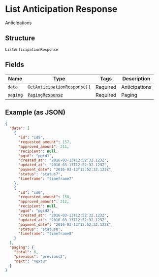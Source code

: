 
# List Anticipation Response

Anticipations

## Structure

`ListAnticipationResponse`

## Fields

| Name | Type | Tags | Description |
|  --- | --- | --- | --- |
| `data` | [`GetAnticipationResponse[]`](../../doc/models/get-anticipation-response.md) | Required | Anticipations |
| `paging` | [`PagingResponse`](../../doc/models/paging-response.md) | Required | Paging |

## Example (as JSON)

```json
{
  "data": [
    {
      "id": "id5",
      "requested_amount": 157,
      "approved_amount": 211,
      "recipient": null,
      "pgid": "pgid1",
      "created_at": "2016-03-13T12:52:32.123Z",
      "updated_at": "2016-03-13T12:52:32.123Z",
      "payment_date": "2016-03-13T12:52:32.123Z",
      "status": "status7",
      "timeframe": "timeframe7"
    },
    {
      "id": "id6",
      "requested_amount": 158,
      "approved_amount": 212,
      "recipient": null,
      "pgid": "pgid2",
      "created_at": "2016-03-13T12:52:32.123Z",
      "updated_at": "2016-03-13T12:52:32.123Z",
      "payment_date": "2016-03-13T12:52:32.123Z",
      "status": "status8",
      "timeframe": "timeframe8"
    }
  ],
  "paging": {
    "total": 6,
    "previous": "previous2",
    "next": "next8"
  }
}
```

